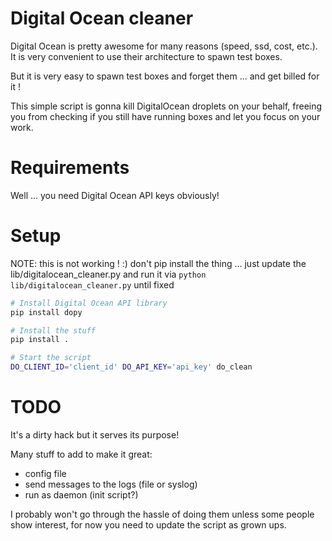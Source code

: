 # Digital Ocean cleaner

Digital Ocean is pretty awesome for many reasons (speed, ssd, cost, etc.). It is very convenient to use their architecture to spawn test boxes.

But it is very easy to spawn test boxes and forget them ... and get billed for it !

This simple script is gonna kill DigitalOcean droplets on your behalf, freeing you from checking if you still have running boxes and let you focus on your work.

# Requirements

Well ... you need Digital Ocean API keys obviously!

# Setup 

NOTE: this is not working ! :) don't pip install the thing ... just update the lib/digitalocean_cleaner.py and run it via `python lib/digitalocean_cleaner.py` until fixed

```bash
# Install Digital Ocean API library 
pip install dopy

# Install the stuff
pip install .

# Start the script 
DO_CLIENT_ID='client_id' DO_API_KEY='api_key' do_clean
```

# TODO

It's a dirty hack but it serves its purpose! 

Many stuff to add to make it great:

- config file
- send messages to the logs (file or syslog)
- run as daemon (init script?)

I probably won't go through the hassle of doing them unless some people show interest, for now you need to update the script as grown ups.
